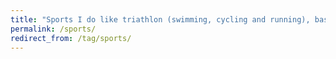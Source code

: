 ```yaml
---
title: "Sports I do like triathlon (swimming, cycling and running), basketball, tennis and more"
permalink: /sports/
redirect_from: /tag/sports/
---
```

